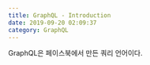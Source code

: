 ```yaml
---
title: GraphQL - Introduction
date: 2019-09-20 02:09:37
category: GraphQL
---
```


GraphQL은 페이스북에서 만든 쿼리 언어이다.
